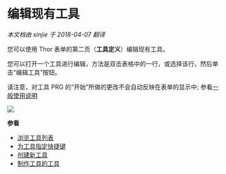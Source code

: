编辑现有工具
===
_本文档由 xinjie 于 2018-04-07 翻译_

您可以使用 Thor 表单的第二页（**工具定义**）编辑现有工具。

您可以打开一个工具进行编辑，方法是双击表格中的一行，或选择该行，然后单击“编辑工具”按钮。

请注意，对工具 PRG 的“开始”所做的更改不会自动反映在表单的显示中; 参看[一般使用说明](Thor_form_usage_notes.md)

![](Images/Thor_Edit_Existing_tools.png)


**参看**
* [浏览工具列表](Thor_browsing_tools.md)
* [为工具指定快捷键](Thor_assign_tool_hot_keys.md)
* [创建新工具](Thor_creating_new_tools.md)
* [制作工具的工具](Thor_tools_making_tools.md)
